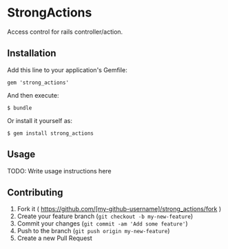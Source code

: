# StrongActions

Access control for rails controller/action.

## Installation

Add this line to your application's Gemfile:

    gem 'strong_actions'

And then execute:

    $ bundle

Or install it yourself as:

    $ gem install strong_actions

## Usage

TODO: Write usage instructions here

## Contributing

1. Fork it ( https://github.com/[my-github-username]/strong_actions/fork )
2. Create your feature branch (`git checkout -b my-new-feature`)
3. Commit your changes (`git commit -am 'Add some feature'`)
4. Push to the branch (`git push origin my-new-feature`)
5. Create a new Pull Request
